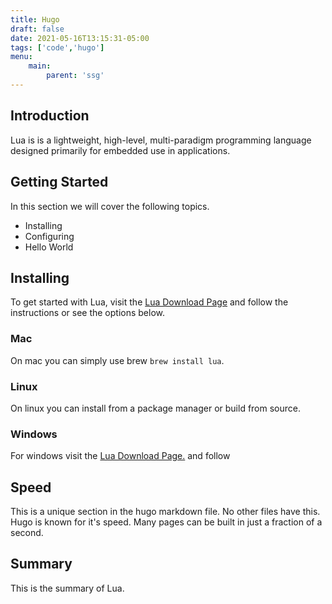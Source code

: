 ```yaml
---
title: Hugo
draft: false
date: 2021-05-16T13:15:31-05:00
tags: ['code','hugo']
menu:
    main:
        parent: 'ssg'
---
```


## Introduction

Lua is is a lightweight, high-level, multi-paradigm programming language designed
primarily for embedded use in applications.

## Getting Started

In this section we will cover the following topics.

* Installing
* Configuring
* Hello World

## Installing 

To get started with Lua, visit the [Lua Download Page](https://www.lua.org/download.html)
and follow the instructions or see the options below.

### Mac

On mac you can simply use brew ```brew install lua```.

### Linux

On linux you can install from a package manager or build from source.

### Windows

For windows visit the [Lua Download Page.](https://www.lua.org/download.html) and follow

## Speed

This is a unique section in the hugo markdown file. No other files have this. Hugo is
known for it's speed. Many pages can be built in just a fraction of a second.

## Summary

This is the summary of Lua.